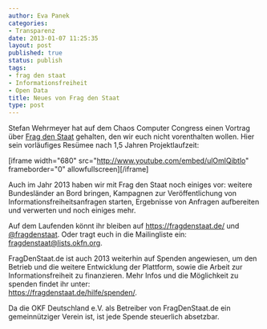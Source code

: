 ```yaml
---
author: Eva Panek
categories:
- Transparenz
date: 2013-01-07 11:25:35
layout: post
published: true
status: publish
tags:
- frag den staat
- Informationsfreiheit
- Open Data
title: Neues von Frag den Staat
type: post
---
```


Stefan Wehrmeyer hat auf dem Chaos Computer Congress einen Vortrag über [Frag den Staat](https://fragdenstaat.de/) gehalten, den wir euch nicht vorenthalten wollen. Hier sein vorläufiges Resümee nach 1,5 Jahren Projektlaufzeit:

[iframe width="680" src="http://www.youtube.com/embed/ulOmlQibtlo" frameborder="0" allowfullscreen][/iframe]

Auch im Jahr 2013 haben wir mit Frag den Staat noch einiges vor: weitere Bundesländer an Bord bringen, Kampagnen zur Veröffentlichung von Informationsfreiheitsanfragen starten, Ergebnisse von Anfragen aufbereiten und verwerten und noch einiges mehr.

Auf dem Laufenden könnt ihr bleiben auf <https://fragdenstaat.de/> und [@fragdenstaat](https://twitter.com/fragdenstaat). Oder tragt euch in die Mailingliste ein: [ fragdenstaat@lists.okfn.org](http://lists.okfn.org/mailman/listinfo/fragdenstaat).

FragDenStaat.de ist auch 2013 weiterhin auf Spenden angewiesen, um den Betrieb und die weitere Entwicklung der Plattform, sowie die Arbeit zur Informationsfreiheit zu finanzieren. Mehr Infos und die Möglichkeit zu spenden findet ihr unter:  
<https://fragdenstaat.de/hilfe/spenden/>.

Da die OKF Deutschland e.V. als Betreiber von FragDenStaat.de ein gemeinnütziger Verein ist, ist jede Spende steuerlich absetzbar.